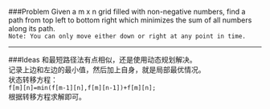 ###Problem
Given a m x n grid filled with non-negative numbers, find a path from top left to bottom right which minimizes the sum of all numbers along its path.  
`Note: You can only move either down or right at any point in time.`

---

###Ideas
和最短路径法有点相似，还是使用动态规划解决。  
记录上边和左边的最小值，然后加上自身，就是局部最优情况。  
状态转移方程：  
`f[m][n]=min(f[m-1][n],f[m][n-1])+f[m][n];`  
根据转移方程求解即可。
